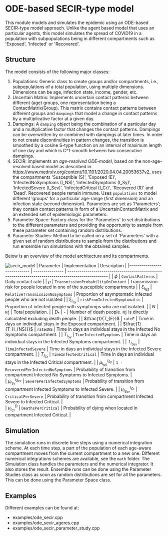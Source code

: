 # ODE-based SECIR-type model

This module models and simulates the epidemic using an ODE-based SECIR-type model approach. Unlike the agent based model that uses an particular agents, this model simulates the spread of COVID19 in a population with subpopulations being in different compartments such as 'Exposed', 'Infected' or 'Recovered'.

## Structure

The model consists of the following major classes:
1. Populations: Generic class to create groups and/or compartments, i.e., subpopulations of a total population, using multiple dimensions. Dimensions can be age, infection state, income, gender, etc. 
2. Uncertain Matrix: Implements uncertain contact patterns between different (age) groups, one representation being a ContactMatrix(Group). This matrix contains contact patterns between different groups and `dampings` that model a change in contact patterns by a multiplicative factor at a given day.
3. Dampings: A `damping` object being the combination of a particular day and a multiplicative factor that changes the contact patterns. Dampings can be overwritten by or combined with dampings at later times. In order to not create discontinuities in pattern changes, the transition is smoothed by a cosine S-type function on an interval of maximum length of one day and which is C^1-smooth between two consecutive dampings.
5. SECIR: implements an *age-resolved ODE-model*, based on the non-age-resolved based model as described in https://www.medrxiv.org/content/10.1101/2020.04.04.20053637v2, uses the compartments 'Susceptible (S)', 'Exposed (E)', 'InfectedNoSymptoms (I_NS)', 'InfectedSymptoms (I_Sy)', 'InfectedSevere (I_Sev)', 'InfectedCritical (I_Cr)', 'Recovered (R)' and 'Dead'. Recovered people remain immune. Uses `populations` to model different 'groups' for a particular age-range (first dimension) and an infection state (second dimension). Parameters are set as 'Parameters'; they contain contact patterns in form of a UncertainContactMatrix and an extended set of epidemiologic parameters.
6. Parameter Space: Factory class for the 'Parameters' to set distributions to the different parameters and providing the opportunity to sample from these parameter set containing random distributions.
7. Parameter Studies: Method to be called on a set of 'Parameters' with a given set of random distributions to sample from the distributions and run ensemble run simulations with the obtained samples.

Below is an overview of the model architecture and its compartments.

![secir_model](https://github.com/DLR-SC/memilio/assets/69154294/9e0ba2fb-f966-442f-86ca-b568d74b9311)
| Parameter                   | Implementation | Description |
|---------------------------- | --------------- | -------------------------------------------------------------------------------------------------- |
| $\phi$                      |  `ContactPatterns`               | Daily contact rate |
| $\rho$                      |  `TransmissionProbabilityOnContact`               | Transmission risk for people located in one of the susceptible compartments |
| $\xi_{I_{NS}}$               |  `RelativeTransmissionNoSymptoms`               | Proportion of asymptomatic infected people who are not isolated |
| $\xi_{I_{Sy}}$               | `riskFromInfectedSymptomatic`                | Proportion of infected people with symptomps who are not isolated. |
| $N$                         | `Nj`   | Total population. |
| $D_*$                         |  `-`  | Number of death people. `Nj` is directly calculated excluding death people. |
| $\frac{1}{T_{E}}$                    |  `rateE`               | Time in days an individual stays in the Exposed compartment. |
| $\frac{1}{T_{I_{NS}}}$                    |  `rateINS`               | Time in days an individual stays in the Infected No Symptoms compartment. |
| $T_{I_{Sy}}$                    |  `TimeInfectedSymptoms`               | Time in days an individual stays in the Infected Symptoms compartment. |
| $T_{I_{Sev}}$                       |  `TimeInfectedSevere`               | Time in days an individual stays in the Infected Severe compartment. |
| $T_{I_{Cr}}$                       |  `TimeInfectedCritical`               | Time in days an individual stays in the Infected Critical compartment. |
| $\mu_{I_{NS}}^{I_{Sy}}$              |   `1 - RecoveredPerInfectedNoSymptoms`              | Probability of transition from compartment Infected No Symptoms to Infected Symptoms. |  
| $\mu_{I_{Sy}}^{I_{Sev}}$              |   `SeverePerInfectedSymptoms`              | Probability of transition from compartment Infected Symptoms to Infected Severe. |
| $\mu_{I_{Sev}}^{I_{Cr}}$              |   `CriticalPerSevere`              | Probability of transition from compartment Infected Severe to Infected Critical. |  
| $\mu_{I_{Cr}}^{D}$              |   `DeathsPerCritical`              | Probability of dying when located in compartment Infected Critical. |   


## Simulation

The simulation runs in discrete time steps using a numerical integration scheme. At each time step, a part of the population of each age-aware compartment moves from the current compartment to a new one. Different numerical integrations schemes are available, see the `math` folder. The Simulation class handles the parameters and the numerical integrator. It also stores the result. Ensemble runs can be done using the Parameter Studies class as soon as random distributions are set for all the parameters. This can be done using the Parameter Space class.

## Examples

Different examples can be found at:

- examples/ode_secir.cpp
- examples/ode_secir_ageres.cpp
- examples/ode_secir_parameter_study.cpp